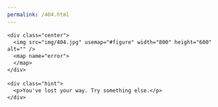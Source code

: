```yaml
---
permalink: /404.html
---
```


<html lang="en">
  <head>
    <meta charset="utf-8" />
    <title>Lost?</title>
    <meta name="robots" content="noindex, nofollow" />
    <meta name="viewport" content="width=device-width, initial-scale=1" />
    <link rel="stylesheet" type="text/css" href="../common/style.css" />
    <script src="../common/imageMapResizer.min.js"></script>
    <script src="../common/resizeMap.js" defer></script>
    <script src="../common/audio.js" defer></script>
  </head>

  <body>

    <div class="center">
      <img src="img/404.jpg" usemap="#figure" width="800" height="600" alt="" />
      <map name="error">
      </map>
    </div>

    <div class="hint">
      <p>You've lost your way. Try something else.</p>
    </div>
  </body>
</html>
